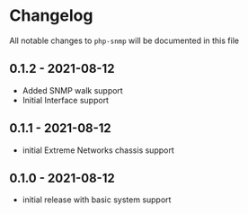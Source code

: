 # Changelog

All notable changes to `php-snmp` will be documented in this file

## 0.1.2 - 2021-08-12

* Added SNMP walk support
* Initial Interface support

## 0.1.1 - 2021-08-12

* initial Extreme Networks chassis support

## 0.1.0 - 2021-08-12

* initial release with basic system support

